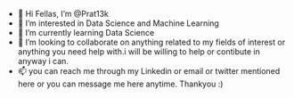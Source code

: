 - 👋 Hi Fellas, I’m @Prat13k
- 👀 I’m interested in Data Science and Machine Learning
- 🌱 I’m currently learning Data Science
- 💞️ I’m looking to collaborate on anything related to my fields of interest or anything you need help with.i will be willing to help or contibute in anyway i can.
- 📫 you can reach me through my Linkedin or email or twitter mentioned here or you can message me here anytime.
Thankyou :)

<!---
Prat13k/Prat13k is a ✨ special ✨ repository because its `README.md` (this file) appears on your GitHub profile.
You can click the Preview link to take a look at your changes.
--->
